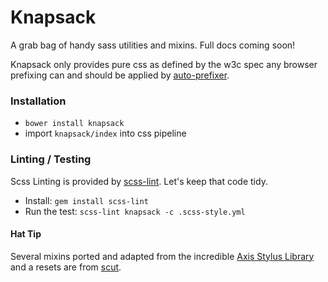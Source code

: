 # Knapsack
A grab bag of handy sass utilities and mixins. Full docs coming soon!

Knapsack only provides pure css as defined by the w3c spec any browser prefixing can and should be applied by [auto-prefixer](https://github.com/postcss/autoprefixer).

### Installation
- `bower install knapsack`
- import `knapsack/index` into css pipeline

### Linting / Testing
Scss Linting is provided by [scss-lint](https://github.com/brigade/scss-lint). Let's keep that code tidy.
- Install: `gem install scss-lint`
- Run the test: `scss-lint knapsack -c .scss-style.yml`

#### Hat Tip
Several mixins ported and adapted from the incredible [Axis Stylus Library](http://www.github.com/jenius/axis/) and a resets are from [scut](https://github.com/davidtheclark/scut).
